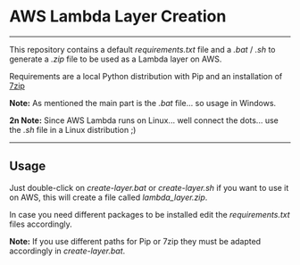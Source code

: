 # AWS Lambda Layer Creation

---
This repository contains a default _requirements.txt_ file and a _.bat_ / _.sh_ to generate a _.zip_ file 
to be used as a Lambda layer on AWS.

Requirements are a local Python distribution with Pip and an installation of [7zip](https://www.7-zip.org/)

**Note:** As mentioned the main part is the _.bat_ file... so usage in Windows.

**2n Note:** Since AWS Lambda runs on Linux... well connect the dots... use the _.sh_ file in a Linux distribution ;)

---

## Usage

Just double-click on _create-layer.bat_ or _create-layer.sh_ if you want to use it on AWS, this will create a file called _lambda_layer.zip_.

In case you need different packages to be installed edit the _requirements.txt_ files accordingly.

**Note:** If you use different paths for Pip or 7zip they must be adapted accordingly in _create-layer.bat_. 